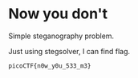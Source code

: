 # Now you don't

Simple steganography problem.

Just using stegsolver, I can find flag.

`picoCTF{n0w_y0u_533_m3}`
